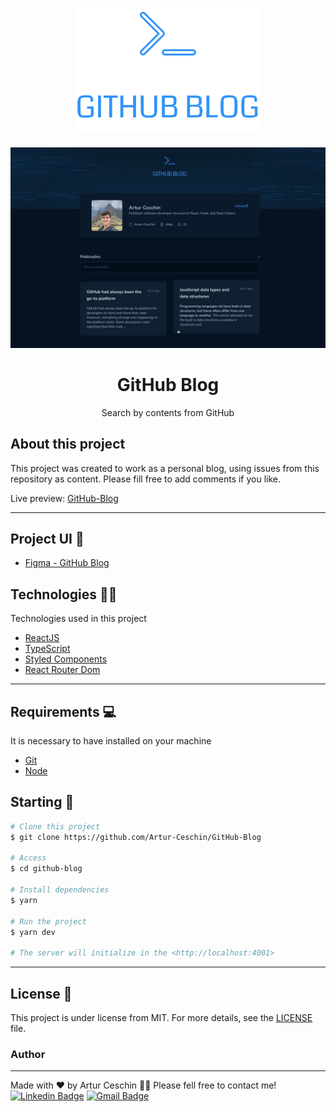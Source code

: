 <h1 align="center">
  <img alt="Logo" src="./public/logo.svg" alt="GitHub-Blog - Ignite ">
</h1>

![gif project](./public/github-blog-demo.gif)


<h1 align="center">
    GitHub Blog
</h1>
<p align="center">Search by contents from GitHub</p>

## About this project

This project was created to work as a personal blog, using issues from this repository as content. Please fill free to add comments if you like.

Live preview: [GitHub-Blog](https://artur-ceschin.github.io/GitHub-Blog/)

---

## Project UI 🎨

- [Figma - GitHub Blog](https://www.figma.com/community/file/1138814951106121051)

## Technologies 👩‍💻

Technologies used in this project

- [ReactJS](https://reactjs.org/)
- [TypeScript](https://www.typescriptlang.org/)
- [Styled Components](https://styled-components.com/)
- [React Router Dom](https://reactrouter.com/en/main)
---

## Requirements 💻

It is necessary to have installed on your machine

- [Git](https://git-scm.com/)
- [Node](https://nodejs.org/en/)


## Starting 🚀

```bash
# Clone this project
$ git clone https://github.com/Artur-Ceschin/GitHub-Blog

# Access
$ cd github-blog

# Install dependencies
$ yarn

# Run the project
$ yarn dev

# The server will initialize in the <http://localhost:4001>
```

---

## License 📃

This project is under license from MIT. For more details, see the [LICENSE](./LICENSE) file.

### Author

---

Made with ❤️ by Artur Ceschin 👋🏼 Please fell free to contact me!
<br/>
[![Linkedin Badge](https://img.shields.io/badge/-Artur-blue?style=flat-square&logo=Linkedin&logoColor=white&link=https://www.linkedin.com/in/artur-peres-ceschin-programador/)](https://www.linkedin.com/in/artur-peres-ceschin-programador/)
[![Gmail Badge](https://img.shields.io/badge/-artur.ceschin@.com-c14438?style=flat-square&logo=Gmail&logoColor=white&link=mailto:artur.ceschin@gmail.com)](mailto:artur.ceschin@gmail.com)